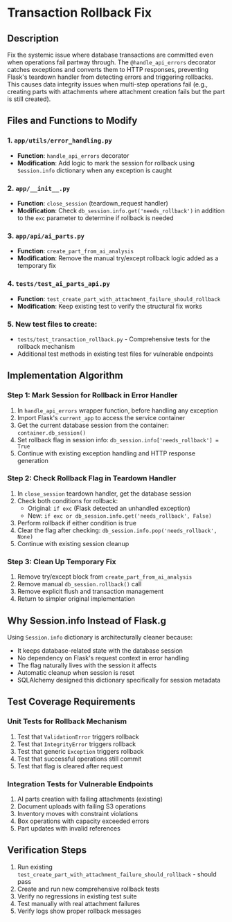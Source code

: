 # Transaction Rollback Fix

## Description

Fix the systemic issue where database transactions are committed even when operations fail partway through. The `@handle_api_errors` decorator catches exceptions and converts them to HTTP responses, preventing Flask's teardown handler from detecting errors and triggering rollbacks. This causes data integrity issues when multi-step operations fail (e.g., creating parts with attachments where attachment creation fails but the part is still created).

## Files and Functions to Modify

### 1. `app/utils/error_handling.py`
- **Function**: `handle_api_errors` decorator
- **Modification**: Add logic to mark the session for rollback using `Session.info` dictionary when any exception is caught

### 2. `app/__init__.py`
- **Function**: `close_session` (teardown_request handler)
- **Modification**: Check `db_session.info.get('needs_rollback')` in addition to the `exc` parameter to determine if rollback is needed

### 3. `app/api/ai_parts.py`
- **Function**: `create_part_from_ai_analysis`
- **Modification**: Remove the manual try/except rollback logic added as a temporary fix

### 4. `tests/test_ai_parts_api.py`
- **Function**: `test_create_part_with_attachment_failure_should_rollback`
- **Modification**: Keep existing test to verify the structural fix works

### 5. New test files to create:
- `tests/test_transaction_rollback.py` - Comprehensive tests for the rollback mechanism
- Additional test methods in existing test files for vulnerable endpoints

## Implementation Algorithm

### Step 1: Mark Session for Rollback in Error Handler
1. In `handle_api_errors` wrapper function, before handling any exception
2. Import Flask's `current_app` to access the service container
3. Get the current database session from the container: `container.db_session()`
4. Set rollback flag in session info: `db_session.info['needs_rollback'] = True`
5. Continue with existing exception handling and HTTP response generation

### Step 2: Check Rollback Flag in Teardown Handler
1. In `close_session` teardown handler, get the database session
2. Check both conditions for rollback:
   - Original: `if exc` (Flask detected an unhandled exception)
   - New: `if exc or db_session.info.get('needs_rollback', False)`
3. Perform rollback if either condition is true
4. Clear the flag after checking: `db_session.info.pop('needs_rollback', None)`
5. Continue with existing session cleanup

### Step 3: Clean Up Temporary Fix
1. Remove try/except block from `create_part_from_ai_analysis`
2. Remove manual `db_session.rollback()` call
3. Remove explicit flush and transaction management
4. Return to simpler original implementation

## Why Session.info Instead of Flask.g

Using `Session.info` dictionary is architecturally cleaner because:
- It keeps database-related state with the database session
- No dependency on Flask's request context in error handling
- The flag naturally lives with the session it affects
- Automatic cleanup when session is reset
- SQLAlchemy designed this dictionary specifically for session metadata

## Test Coverage Requirements

### Unit Tests for Rollback Mechanism
1. Test that `ValidationError` triggers rollback
2. Test that `IntegrityError` triggers rollback  
3. Test that generic `Exception` triggers rollback
4. Test that successful operations still commit
5. Test that flag is cleared after request

### Integration Tests for Vulnerable Endpoints
1. AI parts creation with failing attachments (existing)
2. Document uploads with failing S3 operations
3. Inventory moves with constraint violations
4. Box operations with capacity exceeded errors
5. Part updates with invalid references

## Verification Steps

1. Run existing `test_create_part_with_attachment_failure_should_rollback` - should pass
2. Create and run new comprehensive rollback tests
3. Verify no regressions in existing test suite
4. Test manually with real attachment failures
5. Verify logs show proper rollback messages